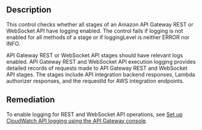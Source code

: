 ## Description

This control checks whether all stages of an Amazon API Gateway REST or WebSocket API have logging enabled. The control fails if logging is not enabled for all methods of a stage or if loggingLevel is neither ERROR nor INFO.

API Gateway REST or WebSocket API stages should have relevant logs enabled. API Gateway REST and WebSocket API execution logging provides detailed records of requests made to API Gateway REST and WebSocket API stages. The stages include API integration backend responses, Lambda authorizer responses, and the requestId for AWS integration endpoints.

## Remediation

To enable logging for REST and WebSocket API operations, see [Set up CloudWatch API logging using the API Gateway console](https://docs.aws.amazon.com/apigateway/latest/developerguide/set-up-logging.html#set-up-access-logging-using-console).